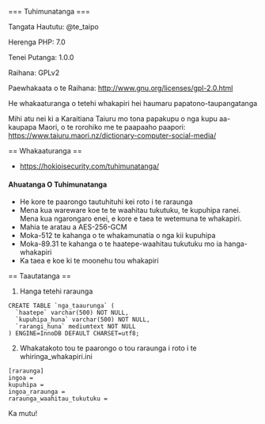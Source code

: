 === Tuhimunatanga ===

Tangata Haututu: @te_taipo

Herenga PHP: 7.0

Tenei Putanga: 1.0.0

Raihana: GPLv2 

Paewhakaata o te Raihana: http://www.gnu.org/licenses/gpl-2.0.html

He whakaaturanga o tetehi whakapiri hei haumaru papatono-taupangatanga

Mihi atu nei ki a Karaitiana Taiuru mo tona papakupu o nga kupu aa-kaupapa Maori, o te rorohiko me te paapaaho paapori:
https://www.taiuru.maori.nz/dictionary-computer-social-media/

== Whakaaturanga ==
* https://hokioisecurity.com/tuhimunatanga/

#### Ahuatanga O Tuhimunatanga

* He kore te paarongo tautuhituhi kei roto i te raraunga
* Mena kua wareware koe te te waahitau tukutuku, te kupuhipa ranei. Mena kua ngarongaro enei, e kore e taea te wetemuna te whakapiri.
* Mahia te aratau a AES-256-GCM
* Moka-512 te kahanga o te whakamunatia o nga kii kupuhipa
* Moka-89.31 te kahanga o te haatepe-waahitau tukutuku mo ia hanga-whakapiri
* Ka taea e koe ki te moonehu tou whakapiri

== Taautatanga  ==

1. Hanga tetehi raraunga

```mysql
CREATE TABLE `nga_taaurunga` (
  `haatepe` varchar(500) NOT NULL,
  `kupuhipa_huna` varchar(500) NOT NULL,
  `rarangi_huna` mediumtext NOT NULL
) ENGINE=InnoDB DEFAULT CHARSET=utf8;
```
2. Whakatakoto tou te paarongo o tou raraunga i roto i te whiringa_whakapiri.ini
```
[raraunga]
ingoa = 
kupuhipa = 
ingoa_raraunga = 
raraunga_waahitau_tukutuku = 
```

Ka mutu!
